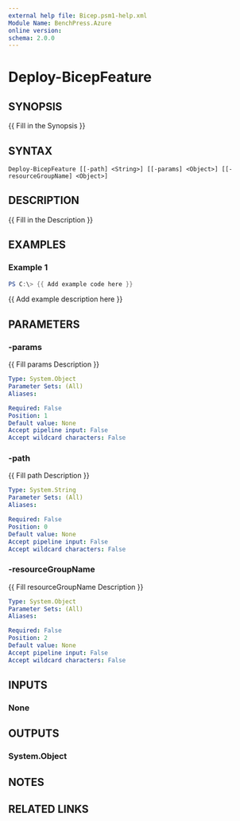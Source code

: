 ```yaml
---
external help file: Bicep.psm1-help.xml
Module Name: BenchPress.Azure
online version:
schema: 2.0.0
---
```


# Deploy-BicepFeature

## SYNOPSIS
{{ Fill in the Synopsis }}

## SYNTAX

```
Deploy-BicepFeature [[-path] <String>] [[-params] <Object>] [[-resourceGroupName] <Object>]
```

## DESCRIPTION
{{ Fill in the Description }}

## EXAMPLES

### Example 1
```powershell
PS C:\> {{ Add example code here }}
```

{{ Add example description here }}

## PARAMETERS

### -params
{{ Fill params Description }}

```yaml
Type: System.Object
Parameter Sets: (All)
Aliases:

Required: False
Position: 1
Default value: None
Accept pipeline input: False
Accept wildcard characters: False
```

### -path
{{ Fill path Description }}

```yaml
Type: System.String
Parameter Sets: (All)
Aliases:

Required: False
Position: 0
Default value: None
Accept pipeline input: False
Accept wildcard characters: False
```

### -resourceGroupName
{{ Fill resourceGroupName Description }}

```yaml
Type: System.Object
Parameter Sets: (All)
Aliases:

Required: False
Position: 2
Default value: None
Accept pipeline input: False
Accept wildcard characters: False
```

## INPUTS

### None
## OUTPUTS

### System.Object
## NOTES

## RELATED LINKS
